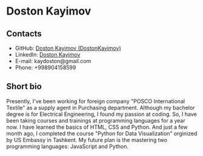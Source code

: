 # Doston Kayimov

## Contacts

<ul>
  <li>GitHub: <a href="https://github.com/DostonKayimov">Doston Kayimov (DostonKayimov)</a></li>
  <li>LinkedIn: <a href="https://www.linkedin.com/in/doston-kayimov-567b5a215/">Doston Kayimov</a></li>
  <li>E-mail: kaydoston@gmail.com</li>
  <li>Phone: +998904158599</li>
</ul>

## Short bio

<p>Presently, I've been working for foreign company "POSCO International Textile" as a supply agent in Purchasing department. Although my bachelor degree is for Electrical Engineering, I found my passion at coding. So, I have been taking courses and trainings at programming languages for a year now. I have learned the basics of HTML, CSS and Python. And just a few month ago, I completed the course "Python for Data Visualization" orginized by US Embassy in Tashkent. My future plan is the mastering two programming languages: JavaScript and Python.</p>
